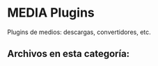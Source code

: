 # MEDIA Plugins

Plugins de medios: descargas, convertidores, etc.

## Archivos en esta categoría:

